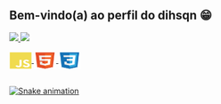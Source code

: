 ## Bem-vindo(a) ao perfil do dihsqn 😁

 <div>
   <a href="https://github.com/dihsqn/dihsqn">
   <img height="180em" src="https://github-readme-stats.vercel.app/api?username=dihsqn&show_icons=true&theme=tokyonight&include_all_commits=true&count_private=true"/>
   <img height="180em" src="https://github-readme-stats.vercel.app/api/top-langs/?username=dihsqn&layout=compact&langs_count=6&theme=tokyonight"/>

</div>
<div style="display: inline_block"><br>
  <img align="center" alt="Js" height="30" width="40" src="https://raw.githubusercontent.com/devicons/devicon/master/icons/javascript/javascript-plain.svg">
  <img align="center" alt="HTML" height="30" width="40" src="https://raw.githubusercontent.com/devicons/devicon/master/icons/html5/html5-original.svg">
  <img align="center" alt="CSS" height="30" width="40" src="https://raw.githubusercontent.com/devicons/devicon/master/icons/css3/css3-original.svg">
</div>
 
 <br>
 
 
<div> 
 
 ![Snake animation](https://github.com/dihsqn/dihsqn/blob/output/github-contribution-grid-snake.svg)

</div>
